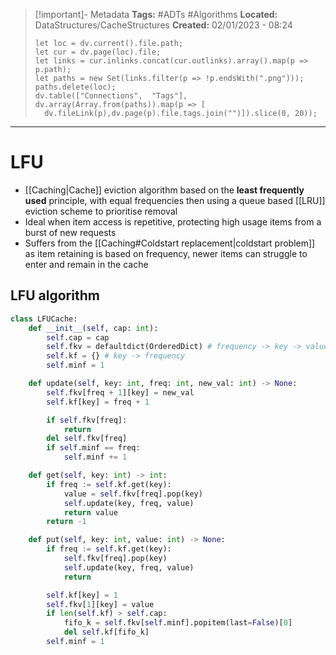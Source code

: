 > [!important]- Metadata
> **Tags:** #ADTs #Algorithms 
> **Located:** DataStructures/CacheStructures
> **Created:** 02/01/2023 - 08:24
> ```dataviewjs
>let loc = dv.current().file.path;
>let cur = dv.page(loc).file;
>let links = cur.inlinks.concat(cur.outlinks).array().map(p => p.path);
>let paths = new Set(links.filter(p => !p.endsWith(".png")));
>paths.delete(loc);
>dv.table(["Connections",  "Tags"], dv.array(Array.from(paths)).map(p => [
>   dv.fileLink(p),dv.page(p).file.tags.join("")]).slice(0, 20));
> ```

___
# LFU
- [[Caching|Cache]] eviction algorithm based on the **least frequently used** principle, with equal frequencies then using a queue based [[LRU]] eviction scheme to prioritise removal 
- Ideal when item access is repetitive, protecting high usage items from a burst of new requests
- Suffers from the [[Caching#Coldstart replacement|coldstart problem]] as item retaining is based on frequency, newer items can struggle to enter and remain in the cache 

## LFU algorithm 
```python
class LFUCache:
    def __init__(self, cap: int):
        self.cap = cap
        self.fkv = defaultdict(OrderedDict) # frequency -> key -> value
        self.kf = {} # key -> frequency
        self.minf = 1

    def update(self, key: int, freq: int, new_val: int) -> None:
        self.fkv[freq + 1][key] = new_val
        self.kf[key] = freq + 1

        if self.fkv[freq]:
            return
        del self.fkv[freq]
        if self.minf == freq:
            self.minf += 1

    def get(self, key: int) -> int:
        if freq := self.kf.get(key):
            value = self.fkv[freq].pop(key)
            self.update(key, freq, value)
            return value
        return -1

    def put(self, key: int, value: int) -> None:
        if freq := self.kf.get(key):
            self.fkv[freq].pop(key)
            self.update(key, freq, value)
            return

        self.kf[key] = 1
        self.fkv[1][key] = value
        if len(self.kf) > self.cap:
            fifo_k = self.fkv[self.minf].popitem(last=False)[0]
            del self.kf[fifo_k]
        self.minf = 1
```



